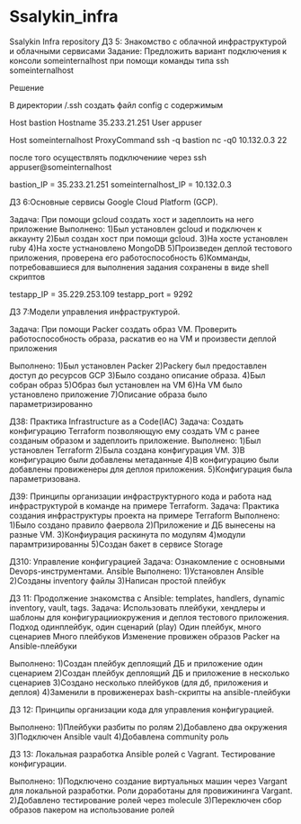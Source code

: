 # Ssalykin_infra
Ssalykin Infra repository
ДЗ 5: Знакомство с облачной инфраструктурой и облачными сервисами
Задание:
Предложить вариант подключения к консоли someinternalhost при помощи команды типа ssh  someinternalhost

Решение

В директории /.ssh создать файл config c содержимым


Host bastion
Hostname 35.233.21.251
User appuser

Host someinternalhost
ProxyCommand ssh -q bastion nc -q0 10.132.0.3 22


после 
того осуществлять подключениие через ssh appuser@someinternalhost




bastion_IP = 35.233.21.251
someinternalhost_IP = 10.132.0.3

ДЗ 6:Основные сервисы Google Cloud Platform (GCP).

Задача: При помощи gcloud создать хост и задеплоить на него приложение
Выполнено:
1)Был установлен gcloud и подключен к аккаунту
2)Был создан хост при помощи gcloud.
3)На хосте установлен ruby
4)На хосте устнановлено MongoDB
5)Произведен деплой тестового приложения, проверена его работоспособность
6)Комманды, потребовавшиеся для выполнения задания сохранены в виде shell скриптов

testapp_IP = 35.229.253.109
testapp_port = 9292


ДЗ 7:Модели управления инфраструктурой.

Задача: При помощи Packer создать образ VM. Проверить работоспособность образа, раскатив ео на VM и произвести деплой приложения

Выполнено:
1)Был установлен Packer
2)Packerу был предоставлен доступ до ресурсов GCP
3)Было создано описание образа.
4)Был собран образ
5)Образ был установлен на VM
6)На VM было установлено приложение
7)Описание образа было параметризированно

ДЗ8:
Практика Infrastructure as a Code(IAC)
Задача: Создать конфигурацию Terraform позволяющую ему создать VM с ранее созданым образом и задеплоить приложение.
Выполнено:
1)Был установлен Terraform
2)Была создана конфигурация VM.
3)В конфигурацию были добавлены метаданные
4)В конфигурацию были добавлены провиженеры для деплоя приложения.
5)Конфигурация была параметризована.

ДЗ9:
Принципы организации инфраструктурного кода и работа над инфраструктурой в команде на примере Terraform.
Задача: Практика создания инфраструктуры проекта на примере Terraform
Выполнено:
1)Было создано правило фаервола
2)Приложение и ДБ вынесены на разные VM.
3)Конфиурация раскинута по модулям
4)модули парамтризированны
5)Создан бакет в сервисе Storage

ДЗ10:
Управление конфигурацией
Задача:
Ознакомление с основными Devops-инструментами. Ansible
Выполнено:
1)Установлен Ansible
2)Созданы inventory файлы
3)Написан простой плейбук

ДЗ 11:
Продолжение знакомства с Ansible: templates, handlers, dynamic inventory, vault, tags.
Задача:
Использовать плейбуки, хендлеры и шаблоны для конфигурацииокружения и деплоя тестового приложения. Подход одинплейбук, один сценарий (play)
Один плейбук, много сценариев
Много плейбуков
Изменение провижен образов Packer на Ansible-плейбуки

Выполнено:
1)Создан плейбук деплоящий ДБ и приложение один сценарием
2)Создан плейбук деплоящий ДБ и приложение в несколько сценариев
3)Создано несколько плейбуков (для дб, приложения и деплоя)
4)Заменили в провиженерах bash-скрипты на ansible-плейбуки


ДЗ 12:
Принципы организации кода для управления конфигурацией. 

Выполнено:
1)Плейбуки разбиты по ролям
2)Добавлено два окружения
3)Подключен Ansible vault
4)Добавлена community роль
 
 ДЗ 13: Локальная разработка Ansible ролей с Vagrant. Тестирование конфигурации.

 Выполнено:
 1)Подключено создание виртуальных машин через Vargant для локальной разработки. Роли доработаны для провижининга Vargant.
 2)Добавлено тестирование ролей через molecule
 3)Переключен сбор образов пакером на использование ролей
